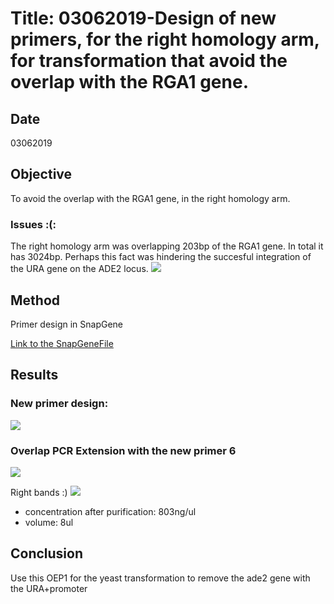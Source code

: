 

# Title: 03062019-Design of new primers, for the right homology arm, for transformation that avoid the overlap with the RGA1 gene.
## Date
03062019
## Objective
To avoid the overlap with the RGA1 gene, in the right homology arm.
### Issues :(:
The right homology arm was overlapping 203bp of the RGA1 gene. In total it has 3024bp. Perhaps this fact was hindering the succesful integration of the URA gene on the ADE2 locus.
 ![](../images/overlapping_with_rga1_gene.png)
## Method
Primer design in SnapGene

[Link to the SnapGeneFile](C:\Users\linigodelacruz\Documents\PhD_2018\Documentation\SATAY\Primers_sequence_for_ADE_deletion\Chrom_XV_for_ade2.dna)
## Results
### New primer design:
 ![](../images/solving_overlapping_with_rga1_gene.png)

### Overlap PCR Extension with the new primer 6

![](../images/OEP1_map.png)

Right bands :)
![](../images/OEP_1_edited.png)
* concentration after purification: 803ng/ul
* volume: 8ul
## Conclusion

Use this OEP1 for the yeast transformation to remove the ade2 gene with the URA+promoter
